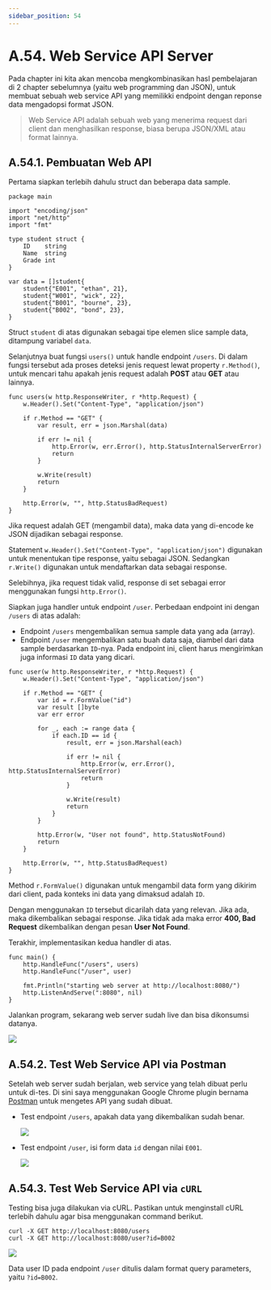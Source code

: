 ```yaml
---
sidebar_position: 54
---
```


# A.54. Web Service API Server


Pada chapter ini kita akan mencoba mengkombinasikan hasl pembelajaran di 2 chapter sebelumnya (yaitu web programming dan JSON), untuk membuat sebuah web service API yang memilikki endpoint dengan reponse data mengadopsi format JSON.

> Web Service API adalah sebuah web yang menerima request dari client dan menghasilkan response, biasa berupa JSON/XML atau format lainnya.

## A.54.1. Pembuatan Web API

Pertama siapkan terlebih dahulu struct dan beberapa data sample.

```
package main

import "encoding/json"
import "net/http"
import "fmt"

type student struct {
    ID    string
    Name  string
    Grade int
}

var data = []student{
    student{"E001", "ethan", 21},
    student{"W001", "wick", 22},
    student{"B001", "bourne", 23},
    student{"B002", "bond", 23},
}
```

Struct  `student`  di atas digunakan sebagai tipe elemen slice sample data, ditampung variabel  `data`.

Selanjutnya buat fungsi  `users()`  untuk handle endpoint  `/users`. Di dalam fungsi tersebut ada proses deteksi jenis request lewat property  `r.Method()`, untuk mencari tahu apakah jenis request adalah  **POST**  atau  **GET**  atau lainnya.
```
func users(w http.ResponseWriter, r *http.Request) {
    w.Header().Set("Content-Type", "application/json")

    if r.Method == "GET" {
        var result, err = json.Marshal(data)

        if err != nil {
            http.Error(w, err.Error(), http.StatusInternalServerError)
            return
        }

        w.Write(result)
        return
    }

    http.Error(w, "", http.StatusBadRequest)
}
```

Jika request adalah GET (mengambil data), maka data yang di-encode ke JSON dijadikan sebagai response.

Statement  `w.Header().Set("Content-Type", "application/json")`  digunakan untuk menentukan tipe response, yaitu sebagai JSON. Sedangkan  `r.Write()`  digunakan untuk mendaftarkan data sebagai response.

Selebihnya, jika request tidak valid, response di set sebagai error menggunakan fungsi  `http.Error()`.

Siapkan juga handler untuk endpoint  `/user`. Perbedaan endpoint ini dengan  `/users`  di atas adalah:

-   Endpoint  `/users`  mengembalikan semua sample data yang ada (array).
-   Endpoint  `/user`  mengembalikan satu buah data saja, diambel dari data sample berdasarkan  `ID`-nya. Pada endpoint ini, client harus mengirimkan juga informasi  `ID`  data yang dicari.

```
func user(w http.ResponseWriter, r *http.Request) {
    w.Header().Set("Content-Type", "application/json")

    if r.Method == "GET" {
        var id = r.FormValue("id")
        var result []byte
        var err error

        for _, each := range data {
            if each.ID == id {
                result, err = json.Marshal(each)

                if err != nil {
                    http.Error(w, err.Error(), http.StatusInternalServerError)
                    return
                }

                w.Write(result)
                return
            }
        }

        http.Error(w, "User not found", http.StatusNotFound)
        return
    }

    http.Error(w, "", http.StatusBadRequest)
}
```
Method  `r.FormValue()`  digunakan untuk mengambil data form yang dikirim dari client, pada konteks ini data yang dimaksud adalah  `ID`.

Dengan menggunakan  `ID`  tersebut dicarilah data yang relevan. Jika ada, maka dikembalikan sebagai response. Jika tidak ada maka error  **400, Bad Request**  dikembalikan dengan pesan  **User Not Found**.

Terakhir, implementasikan kedua handler di atas.

```
func main() {
    http.HandleFunc("/users", users)
    http.HandleFunc("/user", user)

    fmt.Println("starting web server at http://localhost:8080/")
    http.ListenAndServe(":8080", nil)
}
```

Jalankan program, sekarang web server sudah live dan bisa dikonsumsi datanya.

**![](https://lh7-rt.googleusercontent.com/docsz/AD_4nXfwbBLh8Mzoq9JUeEsqe8gYYzJd_OCs9BCazzUuCc7kGRZd0q4GGGPC6Su5GIk_STgG0LfYXnQd8gtvrTXeH7s2xpXUCK5rYr9I4I1fpWKQBqZdKUW36FhVprkHSJY1g3KEcJVvU4BIm_nAtoYv55_9f-U?key=d3s-vJLBsYtwvRvGfZhdnw)**

## A.54.2. Test Web Service API via Postman

Setelah web server sudah berjalan, web service yang telah dibuat perlu untuk di-tes. Di sini saya menggunakan Google Chrome plugin bernama  [Postman](https://chrome.google.com/webstore/detail/postman/fhbjgbiflinjbdggehcddcbncdddomop?hl=en)  untuk mengetes API yang sudah dibuat.

-   Test endpoint  `/users`, apakah data yang dikembalikan sudah benar.

	**![](https://lh7-rt.googleusercontent.com/docsz/AD_4nXeIs0aYgV11o_P4nGrbev0-fkSVcDBey6JuZ6-Yi8WPwcytiQ8bBk71hYHIWyc-txvdPc4ZlzpWYAIqX2ahtxmNGjuRhdmeb9G0p0X1vv0uWTpL6mmH8tQIFma64mxEsxpUWTjstJxdGLzlk3eq9Tk0Zow9?key=d3s-vJLBsYtwvRvGfZhdnw)**
- Test endpoint `/user`, isi form data `id` dengan nilai `E001`.

	**![](https://lh7-rt.googleusercontent.com/docsz/AD_4nXeHDlCusm7OBQBlZF9yql2hULiqNgTRFW3xdKMs7o2wQ_1UCXTOQ6O4vgzVPS8yWOZNFRLmRsROA3GZmPfNwMPwb7IM7tDTb9Xs-8QxdqE8dYlSzh3drd8do1P5YWcM8dCtCg_abPVIe2HfSoDeCZEm3flG?key=d3s-vJLBsYtwvRvGfZhdnw)**

## A.54.3. Test Web Service API via  `cURL`

Testing bisa juga dilakukan via cURL. Pastikan untuk menginstall cURL terlebih dahulu agar bisa menggunakan command berikut.

```
curl -X GET http://localhost:8080/users
curl -X GET http://localhost:8080/user?id=B002
```

**![](https://lh7-rt.googleusercontent.com/docsz/AD_4nXcMUXYH5S-YqHcMDSbX9N4w8FyBlYj8DewghII6e3T1-t_eCtwVne9i8OmRIcX0P0P9I00i5jj4jdkEY0lN69m6vS2CScTg2XcsaAHMxyBZ-vrtUm4Vk5ycqZkE599LEc-AgFwpXf7YH6R08UFWPttOWeKZ?key=d3s-vJLBsYtwvRvGfZhdnw)**

Data user ID pada endpoint `/user` ditulis dalam format query parameters, yaitu `?id=B002`. 
